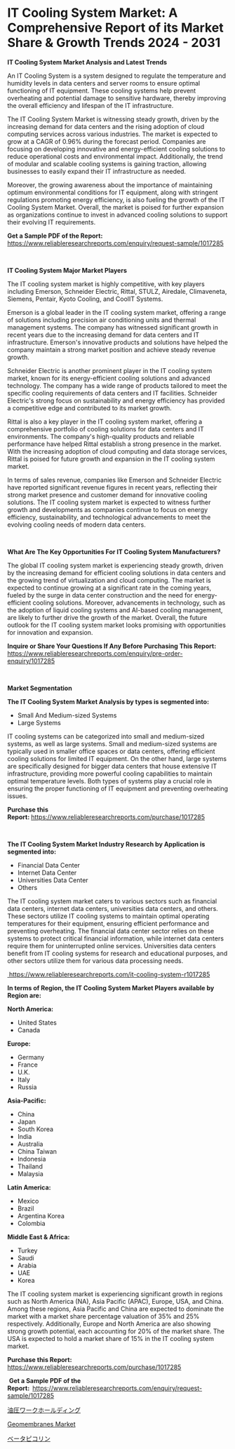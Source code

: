 <p><h1>IT Cooling System Market: A Comprehensive Report of its Market Share & Growth Trends 2024 - 2031</h1></p><p><strong>IT Cooling System Market Analysis and Latest Trends</strong></p>
<p><p>An IT Cooling System is a system designed to regulate the temperature and humidity levels in data centers and server rooms to ensure optimal functioning of IT equipment. These cooling systems help prevent overheating and potential damage to sensitive hardware, thereby improving the overall efficiency and lifespan of the IT infrastructure.</p><p>The IT Cooling System Market is witnessing steady growth, driven by the increasing demand for data centers and the rising adoption of cloud computing services across various industries. The market is expected to grow at a CAGR of 0.96% during the forecast period. Companies are focusing on developing innovative and energy-efficient cooling solutions to reduce operational costs and environmental impact. Additionally, the trend of modular and scalable cooling systems is gaining traction, allowing businesses to easily expand their IT infrastructure as needed.</p><p>Moreover, the growing awareness about the importance of maintaining optimum environmental conditions for IT equipment, along with stringent regulations promoting energy efficiency, is also fueling the growth of the IT Cooling System Market. Overall, the market is poised for further expansion as organizations continue to invest in advanced cooling solutions to support their evolving IT requirements.</p></p>
<p><strong>Get a Sample PDF of the Report:&nbsp;</strong> <a href="https://www.reliableresearchreports.com/enquiry/request-sample/1017285">https://www.reliableresearchreports.com/enquiry/request-sample/1017285</a></p>
<p>&nbsp;</p>
<p><strong>IT Cooling System Major Market Players</strong></p>
<p><p>The IT cooling system market is highly competitive, with key players including Emerson, Schneider Electric, Rittal, STULZ, Airedale, Climaveneta, Siemens, Pentair, Kyoto Cooling, and CoolIT Systems. </p><p>Emerson is a global leader in the IT cooling system market, offering a range of solutions including precision air conditioning units and thermal management systems. The company has witnessed significant growth in recent years due to the increasing demand for data centers and IT infrastructure. Emerson's innovative products and solutions have helped the company maintain a strong market position and achieve steady revenue growth.</p><p>Schneider Electric is another prominent player in the IT cooling system market, known for its energy-efficient cooling solutions and advanced technology. The company has a wide range of products tailored to meet the specific cooling requirements of data centers and IT facilities. Schneider Electric's strong focus on sustainability and energy efficiency has provided a competitive edge and contributed to its market growth.</p><p>Rittal is also a key player in the IT cooling system market, offering a comprehensive portfolio of cooling solutions for data centers and IT environments. The company's high-quality products and reliable performance have helped Rittal establish a strong presence in the market. With the increasing adoption of cloud computing and data storage services, Rittal is poised for future growth and expansion in the IT cooling system market.</p><p>In terms of sales revenue, companies like Emerson and Schneider Electric have reported significant revenue figures in recent years, reflecting their strong market presence and customer demand for innovative cooling solutions. The IT cooling system market is expected to witness further growth and developments as companies continue to focus on energy efficiency, sustainability, and technological advancements to meet the evolving cooling needs of modern data centers.</p></p>
<p>&nbsp;</p>
<p><strong>What Are The Key Opportunities For IT Cooling System Manufacturers?</strong></p>
<p><p>The global IT cooling system market is experiencing steady growth, driven by the increasing demand for efficient cooling solutions in data centers and the growing trend of virtualization and cloud computing. The market is expected to continue growing at a significant rate in the coming years, fueled by the surge in data center construction and the need for energy-efficient cooling solutions. Moreover, advancements in technology, such as the adoption of liquid cooling systems and AI-based cooling management, are likely to further drive the growth of the market. Overall, the future outlook for the IT cooling system market looks promising with opportunities for innovation and expansion.</p></p>
<p><strong>Inquire or Share Your Questions If Any Before Purchasing This Report:</strong> <a href="https://www.reliableresearchreports.com/enquiry/pre-order-enquiry/1017285">https://www.reliableresearchreports.com/enquiry/pre-order-enquiry/1017285</a></p>
<p>&nbsp;</p>
<p><strong>Market Segmentation</strong></p>
<p><strong>The IT Cooling System Market Analysis by types is segmented into:</strong></p>
<p><ul><li>Small And Medium-sized Systems</li><li>Large Systems</li></ul></p>
<p><p>IT cooling systems can be categorized into small and medium-sized systems, as well as large systems. Small and medium-sized systems are typically used in smaller office spaces or data centers, offering efficient cooling solutions for limited IT equipment. On the other hand, large systems are specifically designed for bigger data centers that house extensive IT infrastructure, providing more powerful cooling capabilities to maintain optimal temperature levels. Both types of systems play a crucial role in ensuring the proper functioning of IT equipment and preventing overheating issues.</p></p>
<p><strong>Purchase this Report:&nbsp;</strong><a href="https://www.reliableresearchreports.com/purchase/1017285">https://www.reliableresearchreports.com/purchase/1017285</a></p>
<p>&nbsp;</p>
<p><strong>The IT Cooling System Market Industry Research by Application is segmented into:</strong></p>
<p><ul><li>Financial Data Center</li><li>Internet Data Center</li><li>Universities Data Center</li><li>Others</li></ul></p>
<p><p>The IT cooling system market caters to various sectors such as financial data centers, internet data centers, universities data centers, and others. These sectors utilize IT cooling systems to maintain optimal operating temperatures for their equipment, ensuring efficient performance and preventing overheating. The financial data center sector relies on these systems to protect critical financial information, while internet data centers require them for uninterrupted online services. Universities data centers benefit from IT cooling systems for research and educational purposes, and other sectors utilize them for various data processing needs.</p></p>
<p><a href="https://www.reliableresearchreports.com/it-cooling-system-r1017285">&nbsp;https://www.reliableresearchreports.com/it-cooling-system-r1017285</a></p>
<p><strong>In terms of Region, the IT Cooling System Market Players available by Region are:</strong></p>
<p>
    <p> <strong> North America: </strong>
        <ul>
            <li>United States</li>
            <li>Canada</li>
        </ul>
        </p> 
    <p> <strong> Europe: </strong>
        <ul>
            <li>Germany</li>
            <li>France</li>
            <li>U.K.</li>
            <li>Italy</li>
            <li>Russia</li>
        </ul>
        </p> 
    <p> <strong> Asia-Pacific: </strong>
        <ul>
            <li>China</li>
            <li>Japan</li>
            <li>South Korea</li>
            <li>India</li>
            <li>Australia</li>
            <li>China Taiwan</li>
            <li>Indonesia</li>
            <li>Thailand</li>
            <li>Malaysia</li>
        </ul>
        </p> 
    <p> <strong> Latin America: </strong>
        <ul>
            <li>Mexico</li>
            <li>Brazil</li>
            <li>Argentina Korea</li>
            <li>Colombia</li>
        </ul>
        </p> 
    <p> <strong> Middle East & Africa: </strong>
        <ul>
            <li>Turkey</li>
            <li>Saudi</li>
            <li>Arabia</li>
            <li>UAE</li>
            <li>Korea</li>
        </ul>
    </p>
    </p>
<p><p>The IT cooling system market is experiencing significant growth in regions such as North America (NA), Asia Pacific (APAC), Europe, USA, and China. Among these regions, Asia Pacific and China are expected to dominate the market with a market share percentage valuation of 35% and 25% respectively. Additionally, Europe and North America are also showing strong growth potential, each accounting for 20% of the market share. The USA is expected to hold a market share of 15% in the IT cooling system market.</p></p>
<p><strong>Purchase this Report: </strong><a href="https://www.reliableresearchreports.com/purchase/1017285">https://www.reliableresearchreports.com/purchase/1017285</a></p>
<p>&nbsp;<strong>Get a Sample PDF of the Report:&nbsp;&nbsp;</strong><a href="https://www.reliableresearchreports.com/enquiry/request-sample/1017285">https://www.reliableresearchreports.com/enquiry/request-sample/1017285</a></p>
<p><strong></strong></p>
<p><p><a href="https://github.com/wkuactfdzwizk06/Market-Research-Report-List-1/blob/main/619069120948.md">油圧ワークホールディング</a></p><p><a href="https://github.com/ChiragRp1/Market-Research-Report-List-4/blob/main/geomembranes-market.md">Geomembranes Market</a></p><p><a href="https://medium.com/@keithpiper1905/%E6%AC%A1%E3%81%AE%E6%96%87%E7%AB%A0%E3%82%92%E6%97%A5%E6%9C%AC%E8%AA%9E%E3%81%AB%E7%BF%BB%E8%A8%B3%E3%81%97%E3%81%BE%E3%81%99-%E3%83%99%E3%83%BC%E3%82%BF%E3%83%94%E3%82%B3%E3%83%AA%E3%83%B3%E5%B8%82%E5%A0%B4%E3%81%AE%E5%88%86%E6%9E%90-%E3%82%B0%E3%83%AD%E3%83%BC%E3%83%90%E3%83%AB%E7%94%A3%E6%A5%AD%E3%81%AE%E5%B1%95%E6%9C%9B%E3%81%A8%E4%BA%88%E6%B8%AC-2024%E5%B9%B4%E3%81%8B%E3%82%892031%E5%B9%B4%E3%81%BE%E3%81%A7-7ec75835cd75">ベータピコリン</a></p></p>